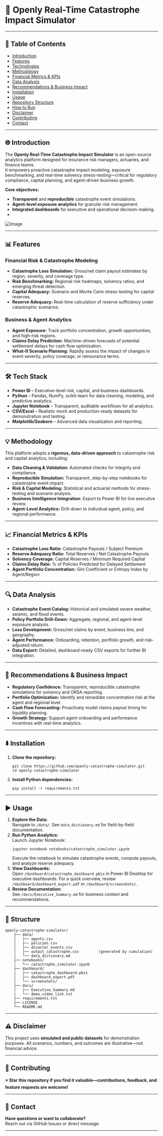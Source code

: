 # 🏦 Openly Real-Time Catastrophe Impact Simulator

---

## 📖 Table of Contents

- [Introduction](#-introduction)
- [Features](#-features)
- [Technologies](#-tech-stack)
- [Methodology](#-methodology)
- [Financial Metrics & KPIs](#-financial-metrics--kpis)
- [Data Analysis](#-data-analysis)
- [Recommendations & Business Impact](#-recommendations--business-impact)
- [Installation](#-installation)
- [Usage](#-usage)
- [Repository Structure](#-structure)
- [How to Run](#-how-to-run)
- [Disclaimer](#-disclaimer)
- [Contributing](#-contributing)
- [Contact](#-contact)

---

## 🌐 Introduction

The **Openly Real-Time Catastrophe Impact Simulator** is an open-source analytics platform designed for insurance risk managers, actuaries, and finance teams.  
It empowers proactive catastrophe impact modeling, exposure benchmarking, and real-time solvency stress-testing—critical for regulatory compliance, capital planning, and agent-driven business growth.


**Core objectives:**
- **Transparent** and **reproducible** catastrophe event simulations.
- **Agent-level exposure analytics** for granular risk management.
- **Integrated dashboards** for executive and operational decision-making.
- 
![Image](https://github.com/user-attachments/assets/1b28b200-4c3d-4819-a34d-ce3e851fe4cc)

---

## 📊 Features

### Financial Risk & Catastrophe Modeling
- **Catastrophe Loss Simulation:** Gross/net claim payout estimates by region, severity, and coverage type.
- **Risk Benchmarking:** Regional risk heatmaps, solvency ratios, and emerging threat detection.
- **Capital Adequacy:** Scenario and Monte Carlo stress-testing for capital reserves.
- **Reserve Adequacy:** Real-time calculation of reserve sufficiency under catastrophic scenarios.

### Business & Agent Analytics
- **Agent Exposure:** Track portfolio concentration, growth opportunities, and high-risk regions.
- **Claims Delay Prediction:** Machine-driven forecasts of potential settlement delays for cash flow optimization.
- **What-If Scenario Planning:** Rapidly assess the impact of changes in event severity, policy coverage, or reinsurance terms.

---

## 🛠 Tech Stack

- **Power BI** – Executive-level risk, capital, and business dashboards.
- **Python** – Pandas, NumPy, scikit-learn for data cleaning, modeling, and predictive analytics.
- **Jupyter Notebook** – Transparent, auditable workflows for all analytics.
- **CSV/Excel** – Realistic mock and production-ready datasets for demonstration and testing.
- **Matplotlib/Seaborn** – Advanced data visualization and reporting.

---

## 💡 Methodology

This platform adopts a **rigorous, data-driven approach** to catastrophe risk and capital analytics, including:
- **Data Cleaning & Validation:** Automated checks for integrity and compliance.
- **Reproducible Simulation:** Transparent, step-by-step notebooks for catastrophe event impact.
- **Risk & Capital Modeling:** Statistical and actuarial methods for stress-testing and scenario analysis.
- **Business Intelligence Integration:** Export to Power BI for live executive review.
- **Agent-Level Analytics:** Drill-down to individual agent, policy, and regional performance.

---

## 📈 Financial Metrics & KPIs

- **Catastrophe Loss Ratio:** Catastrophe Payouts / Subject Premium
- **Reserve Adequacy Ratio:** Total Reserves / Net Catastrophe Payouts
- **Solvency Coverage:** Capital Reserves / Minimum Required Capital
- **Claims Delay Rate:** % of Policies Predicted for Delayed Settlement
- **Agent Portfolio Concentration:** Gini Coefficient or Entropy Index by Agent/Region

---

## 🔍 Data Analysis

- **Catastrophe Event Catalog:** Historical and simulated severe weather, seismic, and flood events.
- **Policy Portfolio Drill-Down:** Aggregate, regional, and agent-level exposure analysis.
- **Loss Development:** Gross/net claims by event, business line, and geography.
- **Agent Performance:** Onboarding, retention, portfolio growth, and risk-adjusted return.
- **Data Export:** Detailed, dashboard-ready CSV exports for further BI integration.

---

## 📌 Recommendations & Business Impact

- **Regulatory Confidence:** Transparent, reproducible catastrophe simulations for solvency and ORSA reporting.
- **Portfolio Optimization:** Identify and remediate concentration risk at the agent and regional level.
- **Cash Flow Forecasting:** Proactively model claims payout timing for liquidity planning.
- **Growth Strategy:** Support agent onboarding and performance incentives with real-time analytics.

---

## ⬇️ Installation

1. **Clone the repository:**
   ```
   git clone https://github.com/openly-catastrophe-simulator.git
   cd openly-catastrophe-simulator
   ```
2. **Install Python dependencies:**
   ```
   pip install -r requirements.txt
   ```

---

## ▶️ Usage

1. **Explore the Data:**  
   Navigate to `/data/`. See `data_dictionary.md` for field-by-field documentation.
2. **Run Python Analytics:**  
   Launch Jupyter Notebook:
   ```
   jupyter notebook notebooks/catastrophe_simulator.ipynb
   ```
   Execute the notebook to simulate catastrophe events, compute payouts, and analyze reserve adequacy.
3. **View Dashboards:**  
   Open `/dashboard/catastrophe_dashboard.pbix` in Power BI Desktop for executive dashboards.
   For a quick overview, review `/dashboard/dashboard_export.pdf` or `/dashboard/screenshots/`.
4. **Review Documentation:**  
   See `/docs/Executive_Summary.md` for business context and recommendations.

---

## 📁 Structure

```
openly-catastrophe-simulator/
    ├── data/
    │   ├── agents.csv
    │   ├── policies.csv
    │   ├── disaster_events.csv
    │   ├── output_catastrophe.csv         (generated by simulation)
    │   └── data_dictionary.md
    ├── notebooks/
    │   └── catastrophe_simulator.ipynb
    ├── dashboard/
    │   ├── catastrophe_dashboard.pbix
    │   ├── dashboard_export.pdf
    │   └── screenshots/
    ├── docs/
    │   ├── Executive_Summary.md
    │   └── demo_video_link.txt
    ├── requirements.txt
    ├── LICENSE
    └── README.md
```

---

## ⚠️ Disclaimer

This project uses **simulated and public datasets** for demonstration purposes. All scenarios, numbers, and outcomes are illustrative—not financial advice.

---

## 💬 Contributing

**⭐ Star this repository if you find it valuable—contributions, feedback, and feature requests are welcome!**

---

## 📩 Contact

**Have questions or want to collaborate?**  
Reach out via GitHub Issues or direct message.

---
